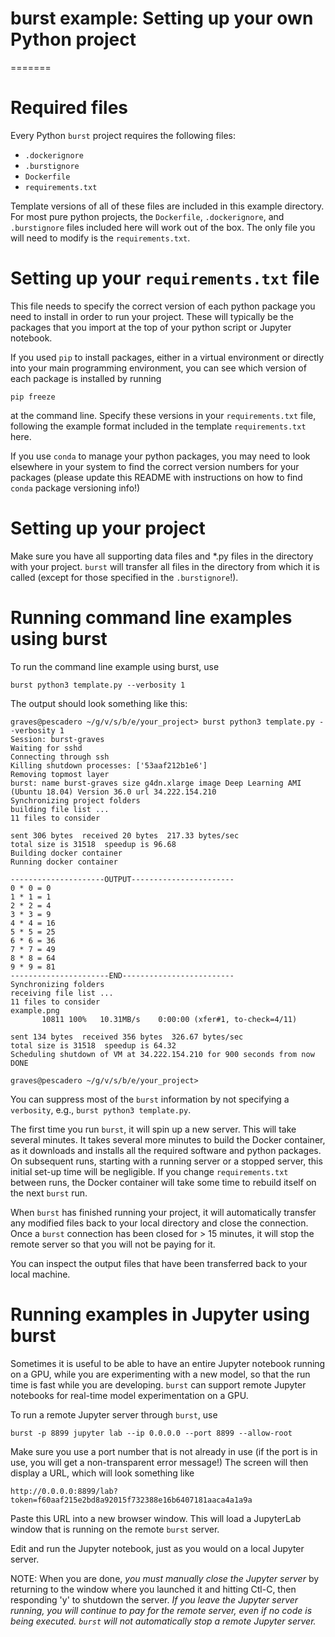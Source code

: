 # burst example: Setting up your own Python project
=======

# Required files

Every Python `burst` project requires the following files:

* `.dockerignore`
* `.burstignore`
* `Dockerfile`
* `requirements.txt`

Template versions of all of these files are included in this example directory.  For most pure python projects, the `Dockerfile`, `.dockerignore`, and `.burstignore` files included here will work out of the box.  The only file you will need to modify is the `requirements.txt`.

# Setting up your `requirements.txt` file

This file needs to specify the correct version of each python package you need to install in order to run your project.  These will typically be the packages that you import at the top of your python script or Jupyter notebook.

If you used `pip` to install packages, either in a virtual environment or directly into your main programming environment, you can see which version of each package is installed by running

	pip freeze

at the command line.  Specify these versions in your `requirements.txt` file, following the example format included in the template `requirements.txt` here.  

If you use `conda` to manage your python packages, you may need to look elsewhere in your system to find the correct version numbers for your packages (please update this README with instructions on how to find `conda` package versioning info!)

# Setting up your project

Make sure you have all supporting data files and *.py files in the directory with your project.  `burst` will transfer all files in the directory from which it is called (except for those specified in the `.burstignore`!).

# Running command line examples using burst

To run the command line example using burst, use

    burst python3 template.py --verbosity 1

The output should look something like this:

```
graves@pescadero ~/g/v/s/b/e/your_project> burst python3 template.py --verbosity 1
Session: burst-graves
Waiting for sshd
Connecting through ssh
Killing shutdown processes: ['53aaf212b1e6']
Removing topmost layer
burst: name burst-graves size g4dn.xlarge image Deep Learning AMI (Ubuntu 18.04) Version 36.0 url 34.222.154.210
Synchronizing project folders
building file list ... 
11 files to consider

sent 306 bytes  received 20 bytes  217.33 bytes/sec
total size is 31518  speedup is 96.68
Building docker container
Running docker container

---------------------OUTPUT-----------------------
0 * 0 = 0
1 * 1 = 1
2 * 2 = 4
3 * 3 = 9
4 * 4 = 16
5 * 5 = 25
6 * 6 = 36
7 * 7 = 49
8 * 8 = 64
9 * 9 = 81
----------------------END-------------------------
Synchronizing folders
receiving file list ... 
11 files to consider
example.png
       10811 100%   10.31MB/s    0:00:00 (xfer#1, to-check=4/11)

sent 134 bytes  received 356 bytes  326.67 bytes/sec
total size is 31518  speedup is 64.32
Scheduling shutdown of VM at 34.222.154.210 for 900 seconds from now
DONE

graves@pescadero ~/g/v/s/b/e/your_project> 
```

You can suppress most of the `burst` information by not specifying a `verbosity`, e.g., `burst python3 template.py`.

The first time you run `burst`, it will spin up a new server.  This will take several minutes.  It takes several more minutes to build the Docker container, as it downloads and installs all the required software and python packages.  On subsequent runs, starting with a running server or a stopped server, this initial set-up time will be negligible.  If you change `requirements.txt` between runs, the Docker container will take some time to rebuild itself on the next `burst` run.

When `burst` has finished running your project, it will automatically transfer any modified files back to your local directory and close the connection.  Once a `burst` connection has been closed for > 15 minutes, it will stop the remote server so that you will not be paying for it.

You can inspect the output files that have been transferred back to your local machine.

# Running examples in Jupyter using burst

Sometimes it is useful to be able to have an entire Jupyter notebook running on a GPU, while you are experimenting with a new model, so that the run time is fast while you are developing.  `burst` can support remote Jupyter notebooks for real-time model experimentation on a GPU.  

To run a remote Jupyter server through `burst`, use

    burst -p 8899 jupyter lab --ip 0.0.0.0 --port 8899 --allow-root
    
Make sure you use a port number that is not already in use (if the port is in use, you will get a non-transparent error message!)  The screen will then display a URL, which will look something like

    http://0.0.0.0:8899/lab?token=f60aaf215e2bd8a92015f732388e16b6407181aaca4a1a9a

Paste this URL into a new browser window.  This will load a JupyterLab window that is running on the remote `burst` server.

Edit and run the Jupyter notebook, just as you would on a local Jupyter server.  

NOTE: When you are done, *you must manually close the Jupyter server* by returning to the window where you launched it and hitting Ctl-C, then responding 'y' to shutdown the server.  *If you leave the Jupyter server running, you will continue to pay for the remote server, even if no code is being executed.  `burst` will not automatically stop a remote Jupyter server.*


